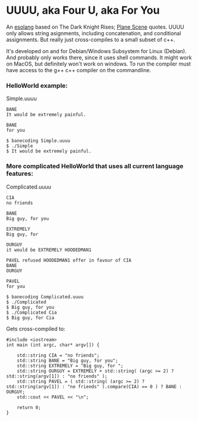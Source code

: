 # UUUU, aka Four U, aka For You

An [esolang] based on The Dark Knight Rises; [Plane Scene] quotes.
UUUU only allows string asignments, including concatenation, and conditional assignments.
But really just cross-compiles to a small subset of c++.

It's developed on and for Debian/Windows Subsystem for Linux (Debian).
And probably only works there, since it uses shell commands.
It might work on MacOS, but definitely won't work on windows.
To run the compiler must have access to the g++ c++ compiler on the commandline.

### HelloWorld example:
Simple.uuuu
```
BANE
It would be extremely painful.

BANE
for you
```
```
$ banecoding Simple.uuuu
$ ./Simple
$ It would be extremely painful.
```


### More complicated HelloWorld that uses all current language features:
Complicated.uuuu
```
CIA
no friends

BANE
Big guy, for you

EXTREMELY
Big guy, for 

OURGUY
it would be EXTREMELY HOODEDMAN1

PAVEL refused HOODEDMAN1 offer in favour of CIA
BANE
OURGUY

PAVEL
for you
```

```
$ banecoding Complicated.uuuu
$ ./Complicated
$ Big guy, for you
$ ./Complicated Cia
$ Big guy, for Cia
```

Gets cross-compiled to:
```
#include <iostream>
int main (int argc, char* argv[]) {

    std::string CIA = "no friends";
    std::string BANE = "Big guy, for you";
    std::string EXTREMELY = "Big guy, for ";
    std::string OURGUY = EXTREMELY + std::string( (argc >= 2) ? std::string(argv[1]) : "no friends" );
    std::string PAVEL = ( std::string( (argc >= 2) ? std::string(argv[1]) : "no friends" ).compare(CIA) == 0 ) ? BANE : OURGUY;
    std::cout << PAVEL << "\n";

    return 0;
}
```

[esolang]: https://esolangs.org/wiki/Esoteric_programming_language
[Plane Scene]: https://www.youtube.com/watch?v=arty9MuqEg0